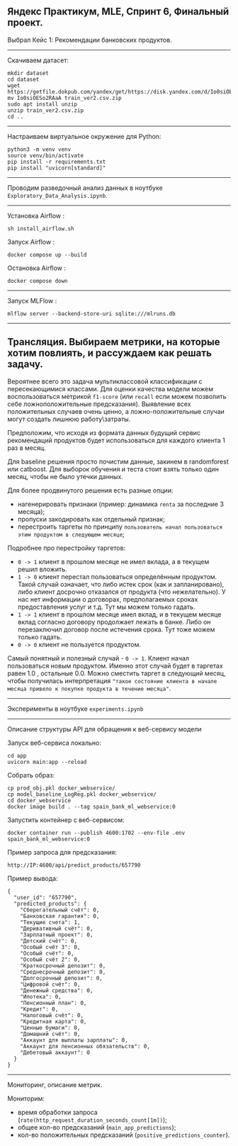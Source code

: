 Яндекс Практикум, MLE, Спринт 6, Финальный проект.
-

Выбрал Кейс 1: Рекомендации банковских продуктов.

---

Скачиваем датасет:

```
mkdir dataset
cd dataset
wget https://getfile.dokpub.com/yandex/get/https://disk.yandex.com/d/Io0siOESo2RAaA
mv Io0siOESo2RAaA train_ver2.csv.zip
sudo apt install unzip
unzip train_ver2.csv.zip
cd ..
```

---

Настраиваем виртуальное окружение для Python:

```
python3 -m venv venv
source venv/bin/activate
pip install -r requirements.txt
pip install "uvicorn[standard]"
```

---

Проводим разведочный анализ данных в ноутбуке `Exploratory_Data_Analysis.ipynb`.

---

Установка Airflow :

`sh install_airflow.sh`

Запуск Airflow :

`docker compose up --build`

Остановка Airflow :

`docker compose down`

---

Запуск MLFlow :

`mlflow server --backend-store-uri sqlite:///mlruns.db`

---

Трансляция. Выбираем метрики, на которые хотим повлиять, и рассуждаем как решать задачу.
-
Вероятнее всего это задача мультиклассовой классификации с пересекающимися классами.
Для оценки качества модели можем воспользоваться метрикой `f1-score` (или `recall` если можем позволить себе ложноположительные предсказания).
Выявление всех положительных случаев очень ценно, а ложно-положительные случаи могут создать лишнюю работу\затраты.

Предположим, что исходя из формата данных будущий сервис рекомендаций продуктов будет использоваться для каждого клиента 1 раз в месяц.

Для baseline решения просто почистим данные, закинем в randomforest или catboost. Для выборок обучения и теста стоит взять только один месяц, чтобы не было утечки данных.

Для более продвинутого решения есть разные опции:
- нагенерировать признаки (пример: динамика `renta` за последние 3 месяца);
- пропуски закодировать как отдельный признак;
- перестроить таргеты по принципу `пользователь начал пользоваться этим продуктом в следующем месяце`;

Подробнее про перестройку таргетов:
- `0 -> 1` клиент в прошлом месяце не имел вклада, а в текущем решил вложить.
- `1 -> 0` клиент перестал пользоваться определённым продуктом. Такой случай означает, что либо истек срок (как и запланировано), либо клиент досрочно отказался от продукта (что нежелательно). У нас нет информации о договорах, предполагаемых сроках предоставления услуг и т.д. Тут мы можем только гадать.
- `1 -> 1` клиент в прошлом месяце имел вклад, и в текущем месяце вклад согласно договору продолжает лежать в банке. Либо он перезаключил договор после истечения срока. Тут тоже можем только гадать.
- `0 -> 0` клиент не пользуется продуктом. 

Самый понятный и полезный случай - `0 -> 1`. Клиент начал пользоваться новым продуктом. Именно этот случай будет в таргетах равен 1.0 , остальные 0.0. Можно сместить таргет в следующий месяц, чтобы получилась интерпретация `"такое состояние клиента в начале месяца привело к покупке продукта в течение месяца"`.

---

Эксперименты в ноутбуке `experiments.ipynb`

---

Описание структуры API для обращения к веб-сервису модели

Запуск веб-сервиса локально:

```
cd app
uvicorn main:app --reload
```

Собрать образ:

```
cp prod_obj.pkl docker_webservice/
cp model_baseline_LogReg.pkl docker_webservice/
cd docker_webservice
docker image build . --tag spain_bank_ml_webservice:0
```

Запустить контейнер с веб-сервисом:

```
docker container run --publish 4600:1702 --env-file .env spain_bank_ml_webservice:0
```

Пример запроса для предсказания:

`http://IP:4600/api/predict_products/657790`

Пример вывода:

```
{
  "user_id": "657790",
  "predicted_products": {
    "Сберегательный счёт": 0,
    "Банковская гарантия": 0,
    "Текущие счета": 1,
    "Деривативный счёт": 0,
    "Зарплатный проект": 0,
    "Детский счёт": 0,
    "Особый счёт 3": 0,
    "Особый счёт": 0,
    "Особый счёт 2": 0,
    "Краткосрочный депозит": 0,
    "Среднесрочный депозит": 0,
    "Долгосрочный депозит": 0,
    "Цифровой счёт": 0,
    "Денежный средства": 0,
    "Ипотека": 0,
    "Пенсионный план": 0,
    "Кредит": 0,
    "Налоговый счёт": 0,
    "Кредитная карта": 0,
    "Ценные бумаги": 0,
    "Домашний счёт": 0,
    "Аккаунт для выплаты зарплаты": 0,
    "Аккаунт для пенсионных обязательств": 0,
    "Дебетовый аккаунт": 0
  }
}
```
---

Мониторинг, описание метрик.

Мониторим:
- время обработки запроса (`rate(http_request_duration_seconds_count[1m])`);
- общее кол-во предсказаний (`main_app_predictions`);
- кол-во положительных предсказаний (`positive_predictions_counter`).
